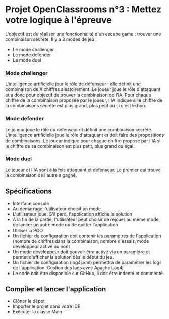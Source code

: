# Projet OpenClassrooms n°3 : Mettez votre logique à l'épreuve

L'objectif est de réaliser une fonctionnalité d'un escape game : trouver une combinaison secrète.
Il y a 3 modes de jeu : 
- Le mode challenger
- Le mode defender
- Le mode duel

### Mode challenger 

L'intelligence artificielle jour le rôle de défenseur : elle définit une combinaison de X chiffres aléatoirement.
Le joueur joue le rôle d'attaquant et a donc pour objectif de trouver la combinaison de l'IA.
Pour chaque chiffre de la combinaison proposée par le joueur, l'IA indique si le chiffre de la combinaisons secrète
est plus grand, plus petit ou si c'est le bon. 

### Mode defender

Le joueur joue le rôle du défenseur et définit une combinaison secrète.
L'intelligence artificielle joue le rôle d'attaquant et doit faire des propositions de combinaisons.
Le joueur indique pour chaque chiffre proposé par l'IA si le chiffre de sa combinaison est plus petit, plus grand 
ou égal.

### Mode duel

Le joueur et l'IA sont à la fois attaquant et défenseur. Le premier qui trouve la combinaison de l'autre a gagné.
## 
## Spécifications 

- Interface console
- Au démarrage l'utilisateur choisit un mode
- L'utilisateur joue. S'il perd, l'application affiche la solution
- A la fin de la partie, l'utilisateur peut choisir de rejouer au même mode, de lancer un autre mode ou de 
quitter l'application
- Utiliser la POO
- Un fichier de configuration doit contenir les paramètres de l'application (nombre de chiffres dans la combinaison, 
nombre d'essais, mode développeur activé ou non)
- Un mode développeur doit pouvoir être activé via un paramètre et permet d'afficher la solution dès le début du jeu.
- Un fichier de configuration (log4j.xml) permettra de paramétrer les logs de l'application. Gestion des logs avec Apache Log4j
- Le code doit être disponible sur GitHub, il doit être indenté et commenté. 
## 
## Compiler et lancer l'application

- Clôner le dépot
- Importer le projet dans votre IDE
- Exécuter la classe Main
